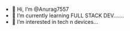 - 👋 Hi, I’m @Anurag7557
- 🌱 I’m currently learning FULL STACK DEV.......
- 👀 I’m interested in tech n devices...
